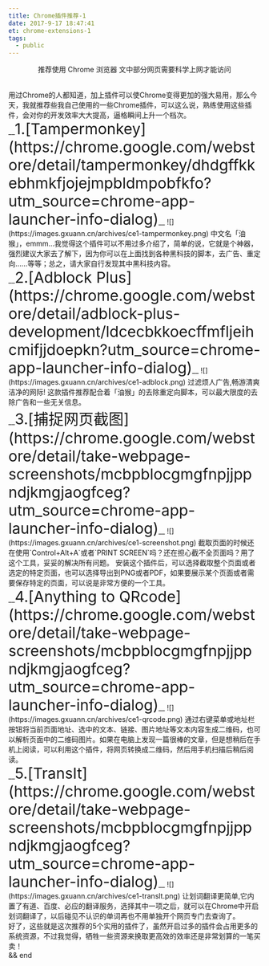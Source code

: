 ```yaml
---
title: Chrome插件推荐-1
date: 2017-9-17 18:47:41
et: chrome-extensions-1
tags:
  - public
---
```

<p style="text-align: center;">推荐使用 <i class="fa fa-chrome fa-2x" aria-hidden="true"></i> Chrome 浏览器
文中部分网页需要科学上网才能访问</p>
<br>
用过Chrome的人都知道，加上插件可以使Chrome变得更加的强大易用，那么今天，我就推荐些我自己使用的一些Chrome插件，可以这么说，熟练使用这些插件，会对你的开发效率大大提高，逼格瞬间上升一个档次。<br>
__<span style="font-size: 30px;">1.[Tampermonkey](https://chrome.google.com/webstore/detail/tampermonkey/dhdgffkkebhmkfjojejmpbldmpobfkfo?utm_source=chrome-app-launcher-info-dialog)</span>__
![](https://images.gxuann.cn/archives/ce1-tampermonkey.png)
中文名「油猴」，emmm…我觉得这个插件可以不用过多介绍了，简单的说，它就是个神器，强烈建议大家去了解下，因为你可以在上面找到各种黑科技的脚本，去广告、重定向……等等；总之，请大家自行发现其中黑科技内容。
<br>
__<span style="font-size: 30px;">2.[Adblock Plus](https://chrome.google.com/webstore/detail/adblock-plus-development/ldcecbkkoecffmfljeihcmifjjdoepkn?utm_source=chrome-app-launcher-info-dialog)</span>__
![](https://images.gxuann.cn/archives/ce1-adblock.png)
过滤烦人广告,畅游清爽洁净的网际!
这款插件推荐配合着「油猴」的去除重定向脚本，可以最大限度的去除广告和一些无关信息。
<br>
__<span style="font-size: 30px;">3.[捕捉网页截图](https://chrome.google.com/webstore/detail/take-webpage-screenshots/mcbpblocgmgfnpjjppndjkmgjaogfceg?utm_source=chrome-app-launcher-info-dialog)</span>__
![](https://images.gxuann.cn/archives/ce1-screenshot.png)
截取页面的时候还在使用`Control+Alt+A`或者`PRINT SCREEN`吗？还在担心截不全页面吗？用了这个工具，妥妥的解决所有问题。
安装这个插件后，可以选择截取整个页面或者选定的特定页面，也可以选择导出到PNG或者PDF，如果要展示某个页面或者需要保存特定的页面，可以说是非常方便的一个工具。
<br>
__<span style="font-size: 30px;">4.[Anything to QRcode](https://chrome.google.com/webstore/detail/take-webpage-screenshots/mcbpblocgmgfnpjjppndjkmgjaogfceg?utm_source=chrome-app-launcher-info-dialog)</span>__
![](https://images.gxuann.cn/archives/ce1-qrcode.png)
通过右键菜单或地址栏按钮将当前页面地址、选中的文本、链接、图片地址等文本内容生成二维码，也可以解析页面中的二维码图片。如果在电脑上发现一篇很棒的文章，但是想稍后在手机上阅读，可以利用这个插件，将网页转换成二维码，然后用手机扫描后稍后阅读。
<br>
__<span style="font-size: 30px;">5.[TransIt](https://chrome.google.com/webstore/detail/take-webpage-screenshots/mcbpblocgmgfnpjjppndjkmgjaogfceg?utm_source=chrome-app-launcher-info-dialog)</span>__
![](https://images.gxuann.cn/archives/ce1-translt.png)
让划词翻译更简单,它内置了有道、百度、必应的翻译服务，选择其中一项之后，就可以在Chrome中开启划词翻译了，以后碰见不认识的单词再也不用单独开个网页专门去查询了。
<br>
好了，这些就是这次推荐的5个实用的插件了，虽然开启过多的插件会占用更多的系统资源，不过我觉得，牺牲一些资源来换取更高效的效率还是非常划算的一笔买卖！
<br>
&&
end
